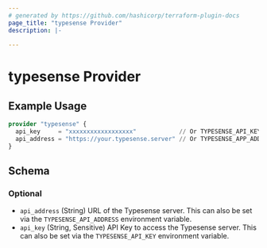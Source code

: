 ```yaml
---
# generated by https://github.com/hashicorp/terraform-plugin-docs
page_title: "typesense Provider"
description: |-
  
---
```


# typesense Provider



## Example Usage

```terraform
provider "typesense" {
  api_key     = "xxxxxxxxxxxxxxxxxx"            // Or TYPESENSE_API_KEY enivoronment variable
  api_address = "https://your.typesense.server" // Or TYPESENSE_APP_ADDRESS enivoronment variable
}
```

<!-- schema generated by tfplugindocs -->
## Schema

### Optional

- `api_address` (String) URL of the Typesense server. This can also be set via the `TYPESENSE_API_ADDRESS` environment variable.
- `api_key` (String, Sensitive) API Key to access the Typesense server. This can also be set via the `TYPESENSE_API_KEY` environment variable.
